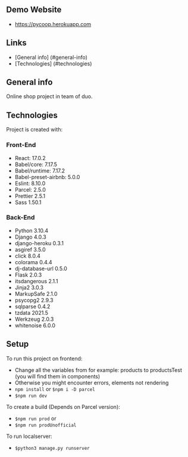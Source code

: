 ## Demo Website
* https://pycoop.herokuapp.com
## Links
* [General info] (#general-info)
* [Technologies] (#technologies)
## General info
Online shop project in team of duo.

## Technologies
Project is created with:
### Front-End
* React: 17.0.2
* Babel/core: 7.17.5
* Babel/runtime: 7.17.2
* Babel-preset-airbnb: 5.0.0
* Eslint: 8.10.0
* Parcel: 2.5.0
* Prettier 2.5.1
* Sass 1.50.1
### Back-End
* Python 3.10.4
* Django 4.0.3
* django-heroku 0.3.1
* asgiref 3.5.0
* click 8.0.4
* colorama 0.4.4
* dj-database-url 0.5.0
* Flask 2.0.3
* itsdangerous 2.1.1
* Jinja2 3.0.3
* MarkupSafe 2.1.0
* psycopg2 2.9.3
* sqlparse 0.4.2
* tzdata 2021.5
* Werkzeug 2.0.3
* whitenoise 6.0.0
## Setup
To run this project on frontend:
* Change all the variables from for example: products to productsTest (you will find them in components)
* Otherwise you might encounter errors, elements not rendering
* ```npm install``` or ```$npm i -D parcel```
* ```$npm run dev```

To create a build (Depends on Parcel version):
* ```$npm run prod```
or 
* ```$npm run prodUnofficial```

To run localserver:
* ```$python3 manage.py runserver```



